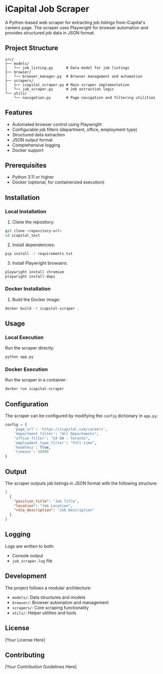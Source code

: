 # iCapital Job Scraper

A Python-based web scraper for extracting job listings from iCapital's careers page. The scraper uses Playwright for browser automation and provides structured job data in JSON format.

## Project Structure

```
src/
├── models/
│   └── job_listing.py      # Data model for job listings
├── browser/
│   └── browser_manager.py  # Browser management and automation
├── scrapers/
│   ├── icapital_scraper.py # Main scraper implementation
│   └── job_scraper.py      # Job extraction logic
└── utils/
    └── navigation.py       # Page navigation and filtering utilities
```

## Features

- Automated browser control using Playwright
- Configurable job filters (department, office, employment type)
- Structured data extraction
- JSON output format
- Comprehensive logging
- Docker support

## Prerequisites

- Python 3.11 or higher
- Docker (optional, for containerized execution)

## Installation

### Local Installation

1. Clone the repository:
```bash
git clone <repository-url>
cd icapital_test
```

2. Install dependencies:
```bash
pip install -r requirements.txt
```

3. Install Playwright browsers:
```bash
playwright install chromium
playwright install-deps
```

### Docker Installation

1. Build the Docker image:
```bash
docker build -t icapital-scraper .
```

## Usage

### Local Execution

Run the scraper directly:
```bash
python app.py
```

### Docker Execution

Run the scraper in a container:
```bash
docker run icapital-scraper
```

## Configuration

The scraper can be configured by modifying the `config` dictionary in `app.py`:

```python
config = {
    'page_url': 'https://icapital.com/careers',
    'department_filter': "All Departments",
    'office_filter': "CA ON - Toronto",
    'employment_type_filter': "Full-time",
    'headless': True,
    'timeout': 50000
}
```

## Output

The scraper outputs job listings in JSON format with the following structure:

```json
[
  {
    "position_title": "Job Title",
    "location": "Job Location",
    "role_description": "Job Description"
  }
]
```

## Logging

Logs are written to both:
- Console output
- `job_scraper.log` file

## Development

The project follows a modular architecture:

- `models/`: Data structures and models
- `browser/`: Browser automation and management
- `scrapers/`: Core scraping functionality
- `utils/`: Helper utilities and tools

## License

[Your License Here]

## Contributing

[Your Contribution Guidelines Here] 